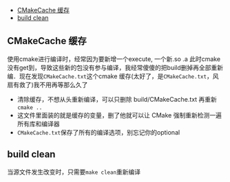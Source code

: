 - [CMakeCache 缓存](#cmakecache-缓存)
- [build clean](#build-clean)

## CMakeCache 缓存

使用cmake进行编译时，经常因为要新增一个execute, 一个新.so .a 此时cmake没有get到，导致这些新的包没有参与编译，我经常傻傻的把build删掉再全部重新编．现在发现`CMakeCache.txt`这个cmake 缓存(太好了，是`CMakeCache.txt`，风扇有救了)我不用再等那么久了

- 清除缓存，不想从头重新编译，可以只删除 build/CMakeCache.txt 再重新`cmake ..`
- 这文件里面装的就是缓存的变量，删了他就可以让 CMake 强制重新检测一遍所有库和编译器
- `CMakeCache.txt`保存了所有的编译选项，别忘记你的optional

## build clean

当源文件发生改变时，只需要`make clean`重新编译
